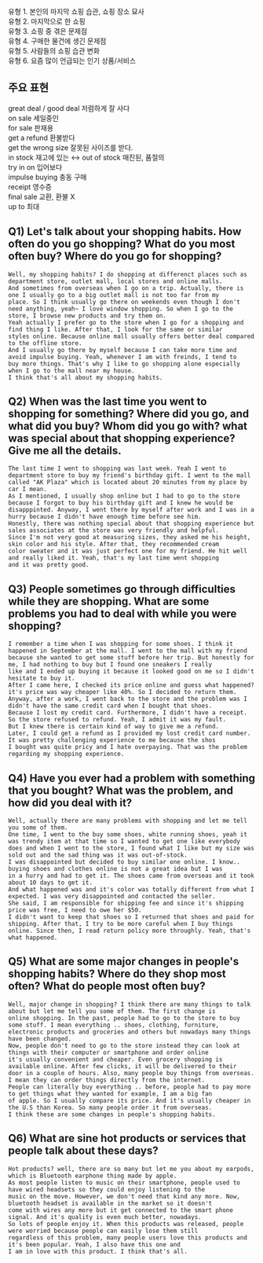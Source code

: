 유형 1. 본인의 마지막 쇼핑 습관, 쇼핑 장소 묘사  
유형 2. 마지막으로 한 쇼핑  
유형 3. 쇼핑 중 겪은 문제점  
유형 4. 구매한 물건에 생긴 문제점  
유형 5. 사람들의 쇼핑 습관 변화  
유형 6. 요즘 많이 언급되는 인기 상품/서비스  
## 주요 표현
great deal / good deal 저렴하게 잘 사다  
on sale 세일중인  
for sale 판재용  
get a refund 환불받다  
get the wrong size 잘못된 사이즈를 받다.  
in stock 재고에 있는 ↔ out of stock 매진된, 품절의  
try in on 입어보다  
impulse buying 충동 구매  
receipt 영수증  
final sale 교환, 환불 X  
up to 최대  
## Q1) Let's talk about your shopping habits. How often do you go shopping? What do you most often buy? Where do you go for shopping?
```
Well, my shopping habits? I do shopping at differenct places such as department store, outlet mall, local stores and online malls.  
And sometimes from overseas when I go on a trip. Actually, there is one I usually go to a big outlet mall is not too far from my  
place. So I think usually go there on weekends even though I don't need anything, yeah~ I love window shopping. So when I go to the  
store, I browse new products and try them on.
Yeah actually I prefer go to the store when I go for a shopping and find thing I like. After that, I look for the same or similar  
styles online. Because online mall usually offers better deal compared to the offline store.  
And I usually go there by myself because I can take more time and avoid impulse buying. Yeah, whenever I am with freinds, I tend to  
buy more things. That's why I like to go shopping alone especially when I go to the mall near my house.  
I think that's all about my shopping habits.
```
## Q2) When was the last time you went to shopping for something? Where did you go, and what did you buy? Whom did you go with? what was special about that shopping experience? Give me all the details.
```
The last time I went to shopping was last week. Yeah I went to department store to buy my friend's birthday gift. I went to the mall  
called "AK Plaza" which is located about 20 minutes from my place by car I mean.  
As I mentioned, I usually shop online but I had to go to the store because I forgot to buy his birthday gift and I knew he would be  
disapppinted. Anyway, I went there by myself after work and I was in a hurry because I didn't have enough time before see him.  
Honestly, there was nothing special about that shopping experience but sales associates at the store was very friendly and helpful.  
Since I'm not very good at measuring sizes, they asked me his height, skin color and his style. After that, they recommended cream  
color sweater and it was just perfect one for my friend. He hit well and really liked it. Yeah, that's my last time went shopping  
and it was pretty good.
```
## Q3) People sometimes go through difficulties while they are shopping. What are some problems you had to deal with while you were shopping?
```
I remember a time when I was shopping for some shoes. I think it happened in September at the mall. I went to the mall with my friend  
because she wanted to get some stuff before her trip. But honestly for me, I had nothing to buy but I found one sneakers I really  
like and I ended up buying it because it looked good on me so I didn't hesitate to buy it.
After I came here, I checked its price online and guess what happened? it's price was way cheaper like 40%. So I decided to return them.  
Anyway, after a work, I went back to the store and the problem was I didn't have the same credit card when I bought that shoes.  
Because I lost my credit card. Furthermore, I didn't have a receipt. So the store refused to refund. Yeah, I admit it was my fault.  
But I knew there is certain kind of way to give me a refund.  
Later, I could get a refund as I provided my lost credit card number. It was pretty challenging experience to me because the shos  
I bought was quite pricy and I hate overpaying. That was the problem regarding my shopping experience.
```
## Q4) Have you ever had a problem with something that you bought? What was the problem, and how did you deal with it?
```
Well, actually there are many problems with shopping and let me tell you some of them.  
One time, I went to the buy some shoes, white running shoes, yeah it was trendy item at that time so I wanted to get one like everybody  
does and when I went to the store, I found what I like but my size was sold out and the sad thing was it was out-of-stock.  
I was disappointed but decided to buy similar one online. I know.. buying shoes and clothes online is not a great idea but I was  
in a hurry and had to get it. The shoes came from overseas and it took about 10 days to get it.  
And what happened was and it's color was totally different from what I expected. I was very disappointed and contacted the seller.  
She said, I am responsible for shipping fee and since it's shipping price was free, I need to owe her $50.  
I didn't want to keep that shoes so I returned that shoes and paid for shipping. After that, I try to be more careful when I buy things  
online. Since then, I read return policy more throughly. Yeah, that's what happened.
```
## Q5) What are some major changes in people's shopping habits? Where do they shop most often? What do people most often buy?
```
Well, major change in shopping? I think there are many things to talk about but let me tell you some of them. The first change is  
online shopping. In the past, people had to go to the store to buy some stuff. I mean everything .. shoes, clothing, furniture,  
electronic products and groceries and others but nowadays many things have been changed.  
Now, people don't need to go to the store instead they can look at things with their computer or smartphone and order online  
it's usually convenient and cheaper. Even grocery shopping is available online. After few clicks, it will be delivered to their  
door in a couple of hours. Also, many people buy things from overseas. I mean they can order things directly from the internet.  
People can literally buy everything .. before, people had to pay more to get things what they wanted for example, I am a big fan  
of apple. So I usually compare its price. And it's usually cheaper in the U.S than Korea. So many people order it from overseas.  
I think these are some changes in people's shopping habits.
```
## Q6) What are sine hot products or services that people talk about these days?
```
Hot products? well, there are so many but let me you about my earpods, which is Bluetooth earphone thing made by apple.  
As most people listen to music on their smartphone, people used to have wired headsets so they could enjoy listening to the  
music on the move. However, we don't need that kind any more. Now, bluetooth headset is available in the market so it doesn't  
come with wires any more but it get connected to the smart phone signal. And it's quality is even much better, nowadays.  
So lots of people enjoy it. When this products was released, people were worried because people can easily lose them still  
regardless of this problem, many people users love this products and it's been popular. Yeah, I also have this one and  
I am in love with this product. I think that's all.
```
